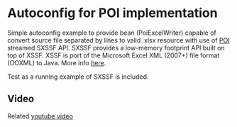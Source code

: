 Autoconfig for POI implementation
==================================

Simple autoconfig example to provide bean (PoiExcelWriter) capable of convert source file separated by lines to
valid .xlsx resource with use of [POI](http://poi.apache.org/overview.html) streamed SXSSF API.
SXSSF provides a low-memory footprint API built on top of XSSF.
XSSF is port of the Microsoft Excel XML (2007+) file format (OOXML) to Java.
More info [here](http://poi.apache.org/spreadsheet/index.html).

Test as a running example of SXSSF is included.

## Video
Related [youtube video](http://youtu.be/fEuXdeJPY7U)